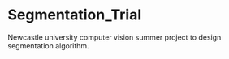 # Segmentation_Trial
Newcastle university computer vision summer project to design segmentation algorithm.

